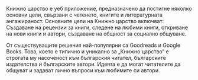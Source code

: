 Книжно царство е уеб приложение, предназначено да постигне няколко основни цели, свързани с четенето, книгите и литературната ангажираност. Основните цели на Книжно царство включват: Създаване на рецензии за книги, следене на любими книги, откриване на нови книги и автори, създаване на общност за социално общуване. 

От съществуващите решения най-популярни са Goodreads и Google Books. Това, което е типично и уникално за „Книжно царство“ е строгата му насоченост към българския читател, българските издателства и българските автори. Идеята е да могат читателите да общуват и задават лично въпроси към любимите си автори. 
